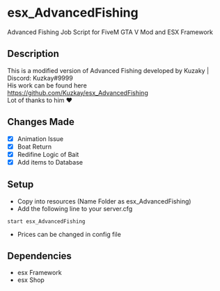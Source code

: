 # esx_AdvancedFishing
Advanced Fishing Job Script for FiveM GTA V Mod and ESX Framework 

## Description
This is a modified version of Advanced Fishing developed by Kuzaky | Discord: Kuzkay#9999 <br>
His work can be found here https://github.com/Kuzkay/esx_AdvancedFishing <br>
Lot of thanks to him ❤

## Changes Made
- [x] Animation Issue 
- [x] Boat Return
- [x] Redifine Logic of Bait
- [x] Add items to Database

## Setup
* Copy into resources (Name Folder as esx_AdvancedFishing)
* Add the following line to your server.cfg <br>
``` 
start esx_AdvancedFishing
 ```
* Prices can be changed in config file

## Dependencies
* esx Framework
* esx Shop
